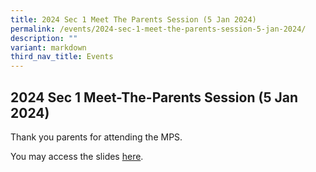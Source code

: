 ```yaml
---
title: 2024 Sec 1 Meet The Parents Session (5 Jan 2024)
permalink: /events/2024-sec-1-meet-the-parents-session-5-jan-2024/
description: ""
variant: markdown
third_nav_title: Events
---
```

## 2024 Sec 1 Meet-The-Parents Session (5 Jan 2024)

Thank you parents for attending the MPS. 

You may access the slides [here](https://drive.google.com/file/d/1LNqQkQZrsbmtBII9umsgzrPCRm0sd5vM/view?usp=sharing).